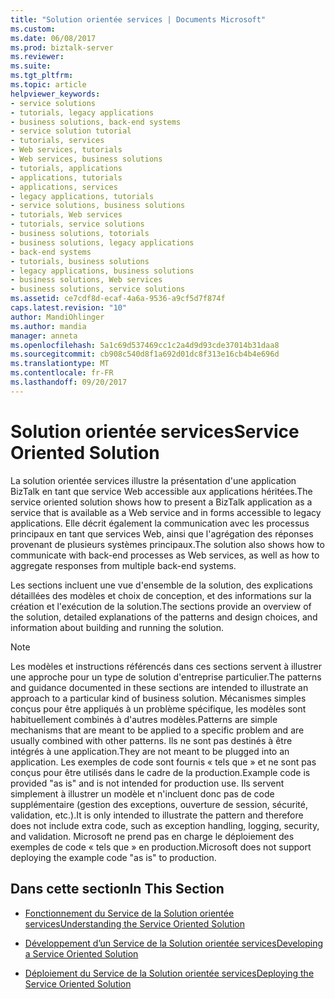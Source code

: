 ```yaml
---
title: "Solution orientée services | Documents Microsoft"
ms.custom: 
ms.date: 06/08/2017
ms.prod: biztalk-server
ms.reviewer: 
ms.suite: 
ms.tgt_pltfrm: 
ms.topic: article
helpviewer_keywords:
- service solutions
- tutorials, legacy applications
- business solutions, back-end systems
- service solution tutorial
- tutorials, services
- Web services, tutorials
- Web services, business solutions
- tutorials, applications
- applications, tutorials
- applications, services
- legacy applications, tutorials
- service solutions, business solutions
- tutorials, Web services
- tutorials, service solutions
- business solutions, totorials
- business solutions, legacy applications
- back-end systems
- tutorials, business solutions
- legacy applications, business solutions
- business solutions, Web services
- business solutions, service solutions
ms.assetid: ce7cdf8d-ecaf-4a6a-9536-a9cf5d7f874f
caps.latest.revision: "10"
author: MandiOhlinger
ms.author: mandia
manager: anneta
ms.openlocfilehash: 5a1c69d537469cc1c2a4d9d93cde37014b31daa8
ms.sourcegitcommit: cb908c540d8f1a692d01dc8f313e16cb4b4e696d
ms.translationtype: MT
ms.contentlocale: fr-FR
ms.lasthandoff: 09/20/2017
---
```

# <a name="service-oriented-solution"></a><span data-ttu-id="109de-102">Solution orientée services</span><span class="sxs-lookup"><span data-stu-id="109de-102">Service Oriented Solution</span></span>
<span data-ttu-id="109de-103">La solution orientée services illustre la présentation d'une application BizTalk en tant que service Web accessible aux applications héritées.</span><span class="sxs-lookup"><span data-stu-id="109de-103">The service oriented solution shows how to present a BizTalk application as a service that is available as a Web service and in forms accessible to legacy applications.</span></span> <span data-ttu-id="109de-104">Elle décrit également la communication avec les processus principaux en tant que services Web, ainsi que l'agrégation des réponses provenant de plusieurs systèmes principaux.</span><span class="sxs-lookup"><span data-stu-id="109de-104">The solution also shows how to communicate with back-end processes as Web services, as well as how to aggregate responses from multiple back-end systems.</span></span>  
  
 <span data-ttu-id="109de-105">Les sections incluent une vue d'ensemble de la solution, des explications détaillées des modèles et choix de conception, et des informations sur la création et l'exécution de la solution.</span><span class="sxs-lookup"><span data-stu-id="109de-105">The sections provide an overview of the solution, detailed explanations of the patterns and design choices, and information about building and running the solution.</span></span>  
  
> [!NOTE]
>  <span data-ttu-id="109de-106">Les modèles et instructions référencés dans ces sections servent à illustrer une approche pour un type de solution d'entreprise particulier.</span><span class="sxs-lookup"><span data-stu-id="109de-106">The patterns and guidance documented in these sections are intended to illustrate an approach to a particular kind of business solution.</span></span> <span data-ttu-id="109de-107">Mécanismes simples conçus pour être appliqués à un problème spécifique, les modèles sont habituellement combinés à d'autres modèles.</span><span class="sxs-lookup"><span data-stu-id="109de-107">Patterns are simple mechanisms that are meant to be applied to a specific problem and are usually combined with other patterns.</span></span> <span data-ttu-id="109de-108">Ils ne sont pas destinés à être intégrés à une application.</span><span class="sxs-lookup"><span data-stu-id="109de-108">They are not meant to be plugged into an application.</span></span> <span data-ttu-id="109de-109">Les exemples de code sont fournis « tels que » et ne sont pas conçus pour être utilisés dans le cadre de la production.</span><span class="sxs-lookup"><span data-stu-id="109de-109">Example code is provided "as is" and is not intended for production use.</span></span> <span data-ttu-id="109de-110">Ils servent simplement à illustrer un modèle et n'incluent donc pas de code supplémentaire (gestion des exceptions, ouverture de session, sécurité, validation, etc.).</span><span class="sxs-lookup"><span data-stu-id="109de-110">It is only intended to illustrate the pattern and therefore does not include extra code, such as exception handling, logging, security, and validation.</span></span> <span data-ttu-id="109de-111">Microsoft ne prend pas en charge le déploiement des exemples de code « tels que » en production.</span><span class="sxs-lookup"><span data-stu-id="109de-111">Microsoft does not support deploying the example code "as is" to production.</span></span>  
  
## <a name="in-this-section"></a><span data-ttu-id="109de-112">Dans cette section</span><span class="sxs-lookup"><span data-stu-id="109de-112">In This Section</span></span>  
  
-   [<span data-ttu-id="109de-113">Fonctionnement du Service de la Solution orientée services</span><span class="sxs-lookup"><span data-stu-id="109de-113">Understanding the Service Oriented Solution</span></span>](../core/understanding-the-service-oriented-solution.md)  
  
-   [<span data-ttu-id="109de-114">Développement d’un Service de la Solution orientée services</span><span class="sxs-lookup"><span data-stu-id="109de-114">Developing a Service Oriented Solution</span></span>](../core/developing-a-service-oriented-solution.md)  
  
-   [<span data-ttu-id="109de-115">Déploiement du Service de la Solution orientée services</span><span class="sxs-lookup"><span data-stu-id="109de-115">Deploying the Service Oriented Solution</span></span>](../core/deploying-the-service-oriented-solution.md)